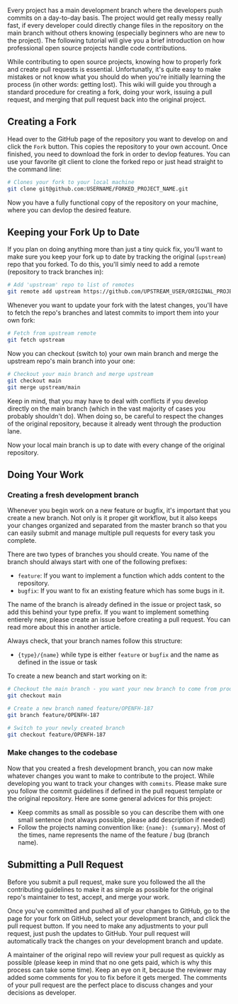Every project has a main development branch where the developers push commits on a day-to-day basis. The project would get really messy really fast, if every developer could directly change files in the repository on the main branch without others knowing (especially beginners who are new to the project). The following tutorial will give you a brief introduction on how professional open source projects handle code contributions.

While contributing to open source projects, knowing how to properly fork and create pull requests is essential. Unfortunatly, it's quite easy to make mistakes or not know what you should do when you're initially learning the process (in other words: getting lost). This wiki will guide you through a standard procedure for creating a fork, doing your work, issuing a pull request, and merging that pull request back into the original project.

## Creating a Fork

Head over to the GitHub page of the repository you want to develop on and click the `Fork` button. This copies the repository to your own account. Once finished, you need to download the fork in order to devlop features. You can use your favorite git client to clone the forked repo or just head straight to the command line:

```bash
# Clones your fork to your local machine
git clone git@github.com:USERNAME/FORKED_PROJECT_NAME.git
```

Now you have a fully functional copy of the repository on your machine, where you can devlop the desired feature.


## Keeping your Fork Up to Date

If you plan on doing anything more than just a tiny quick fix, you'll want to make sure you keep your fork up to date by tracking the original (`upstream`) repo that you forked. To do this, you'll simly need to add a remote (repository to track branches in):

```bash
# Add 'upstream' repo to list of remotes
git remote add upstream https://github.com/UPSTREAM_USER/ORIGINAL_PROJECT.git
```

Whenever you want to update your fork with the latest changes, you'll have to fetch the repo's branches and latest commits to import them into your own fork:

```bash
# Fetch from upstream remote
git fetch upstream
```

Now you can checkout (switch to) your own main branch and merge the upstream repo's main branch into your one:

```bash
# Checkout your main branch and merge upstream
git checkout main
git merge upstream/main
```

Keep in mind, that you may have to deal with conflicts if you develop directly on the main branch (which in the vast majority of cases you probably shouldn't do). When doing so, be careful to respect the changes of the original repository, because it already went through the production lane.

Now your local main branch is up to date with every change of the original repository.


## Doing Your Work

### Creating a fresh development branch

Whenever you begin work on a new feature or bugfix, it's important that you create a new branch. Not only is it proper git workflow, but it also keeps your changes organized and separated from the master branch so that you can easily submit and manage multiple pull requests for every task you complete.

There are two types of branches you should create. You name of the branch should always start with one of the following prefixes:
- `feature`: If you want to implement a function which adds content to the repository.
- `bugfix`: If you want to fix an existing feature which has some bugs in it.

The name of the branch is already defined in the issue or project task, so add this behind your type prefix. If you want to implement something entierely new, please create an issue before creating a pull request. You can read more about this in another article.

Always check, that your branch names follow this structure:
- `{type}/{name}` while type is either `feature` or `bugfix` and the name as defined in the issue or task

To create a new beanch and start working on it:

```bash
# Checkout the main branch - you want your new branch to come from production main 
git checkout main

# Create a new branch named feature/OPENFH-187
git branch feature/OPENFH-187

# Switch to your newly created branch
git checkout feature/OPENFH-187
```

### Make changes to the codebase

Now that you created a fresh development branch, you can now make whatever changes you want to make to contribute to the project. While developing you want to track your changes with `commits`. Please make sure you follow the commit guidelines if defined in the pull request template or the original repository. Here are some general advices for this project:
- Keep commits as small as possible so you can describe them with one small sentence (not always possible, please add description if needed)
- Follow the projects naming convention like: `{name}: {summary}`. Most of the times, name represents the name of the feature / bug (branch name).


## Submitting a Pull Request

Before you submit a pull request, make sure you followed the all the contributing guidelines to make it as simple as possible for the original repo's maintainer to test, accept, and merge your work.

Once you've committed and pushed all of your changes to GitHub, go to the page for your fork on GitHub, select your development branch, and click the pull request button. If you need to make any adjustments to your pull request, just push the updates to GitHub. Your pull request will automatically track the changes on your development branch and update.

A maintainer of the original repo will review your pull request as quickly as possible (please keep in mind that no one gets paid, which is why this process can take some time). Keep an eye on it, because the reviewer may added some comments for you to fix before it gets merged. The comments of your pull request are the perfect place to discuss changes and your decisions as developer.